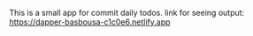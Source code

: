 This is a small app for commit daily todos.
link for seeing output: https://dapper-basbousa-c1c0e6.netlify.app
